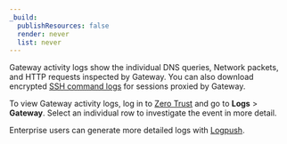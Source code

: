 ```yaml
---
_build:
  publishResources: false
  render: never
  list: never
---
```


Gateway activity logs show the individual DNS queries, Network packets, and HTTP requests inspected by Gateway. You can also download encrypted [SSH command logs](/cloudflare-one/policies/gateway/network-policies/ssh-logging/) for sessions proxied by Gateway.

To view Gateway activity logs, log in to [Zero Trust](https://one.dash.cloudflare.com/) and go to **Logs** > **Gateway**. Select an individual row to investigate the event in more detail.

Enterprise users can generate more detailed logs with [Logpush](/cloudflare-one/insights/logs/logpush/).
